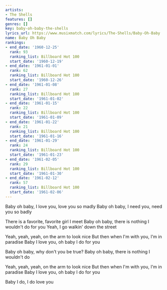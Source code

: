 ```yaml
---
artists:
- The Shells
features: []
genres: []
key: baby-oh-baby-the-shells
lyrics_url: https://www.musixmatch.com/lyrics/The-Shells/Baby-Oh-Baby
name: Baby Oh Baby
rankings:
- end_date: '1960-12-25'
  rank: 93
  ranking_list: Billboard Hot 100
  start_date: '1960-12-19'
- end_date: '1961-01-01'
  rank: 62
  ranking_list: Billboard Hot 100
  start_date: '1960-12-26'
- end_date: '1961-01-08'
  rank: 27
  ranking_list: Billboard Hot 100
  start_date: '1961-01-02'
- end_date: '1961-01-15'
  rank: 22
  ranking_list: Billboard Hot 100
  start_date: '1961-01-09'
- end_date: '1961-01-22'
  rank: 21
  ranking_list: Billboard Hot 100
  start_date: '1961-01-16'
- end_date: '1961-01-29'
  rank: 24
  ranking_list: Billboard Hot 100
  start_date: '1961-01-23'
- end_date: '1961-02-05'
  rank: 29
  ranking_list: Billboard Hot 100
  start_date: '1961-01-30'
- end_date: '1961-02-12'
  rank: 57
  ranking_list: Billboard Hot 100
  start_date: '1961-02-06'
---
```

Baby oh baby, I love you, love you so madly
Baby oh baby, I need you, need you so badly

There is a favorite, favorite girl I meet
Baby oh baby, there is nothing I wouldn't do for you
Yeah, I go walkin' down the street

Yeah, yeah, yeah, on the arm to look nice
But then when I'm with you, I'm in paradise
Baby I love you, oh baby I do for you

Baby oh baby, why don't you be true?
Baby oh baby, there is nothing I wouldn't do

Yeah, yeah, yeah, on the arm to look nice
But then when I'm with you, I'm in paradise
Baby I love you, oh baby I do for you

Baby I do, I do love you
